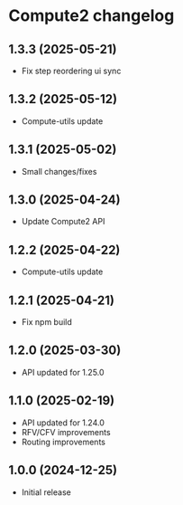 # Compute2 changelog

## 1.3.3 (2025-05-21)

- Fix step reordering ui sync

## 1.3.2 (2025-05-12)

- Compute-utils update

## 1.3.1 (2025-05-02)

- Small changes/fixes

## 1.3.0 (2025-04-24)

- Update Compute2 API

## 1.2.2 (2025-04-22)

- Compute-utils update

## 1.2.1 (2025-04-21)

- Fix npm build

## 1.2.0 (2025-03-30)

- API updated for 1.25.0

## 1.1.0 (2025-02-19)

- API updated for 1.24.0
- RFV/CFV improvements
- Routing improvements

## 1.0.0 (2024-12-25)

- Initial release
